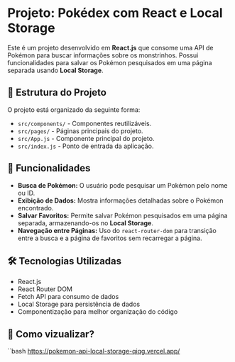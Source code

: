 # Projeto: Pokédex com React e Local Storage

Este é um projeto desenvolvido em **React.js** que consome uma API de Pokémon para buscar informações sobre os monstrinhos. Possui funcionalidades para salvar os Pokémon pesquisados em uma página separada usando **Local Storage**.

## 📂 Estrutura do Projeto

O projeto está organizado da seguinte forma:

- `src/components/` - Componentes reutilizáveis.
- `src/pages/` - Páginas principais do projeto.
- `src/App.js` - Componente principal do projeto.
- `src/index.js` - Ponto de entrada da aplicação.

## 📌 Funcionalidades

- **Busca de Pokémon:** O usuário pode pesquisar um Pokémon pelo nome ou ID.
- **Exibição de Dados:** Mostra informações detalhadas sobre o Pokémon encontrado.
- **Salvar Favoritos:** Permite salvar Pokémon pesquisados em uma página separada, armazenando-os no **Local Storage**.
- **Navegação entre Páginas:** Uso do `react-router-dom` para transição entre a busca e a página de favoritos sem recarregar a página.

## 🛠️ Tecnologias Utilizadas

- React.js
- React Router DOM
- Fetch API para consumo de dados
- Local Storage para persistência de dados
- Componentização para melhor organização do código



## 🚀 Como vizualizar?
``bash
https://pokemon-api-local-storage-qiqg.vercel.app/

